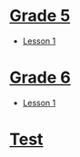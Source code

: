 # [Grade 5](./G5)
- [Lesson 1](./G5/0.html)
# [Grade 6](./G6)

- [Lesson 1](./G6/0.html)

# [Test](./2.html)



